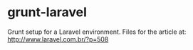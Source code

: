 grunt-laravel
=============

Grunt setup for a Laravel environment. Files for the article at: http://www.laravel.com.br/?p=508
